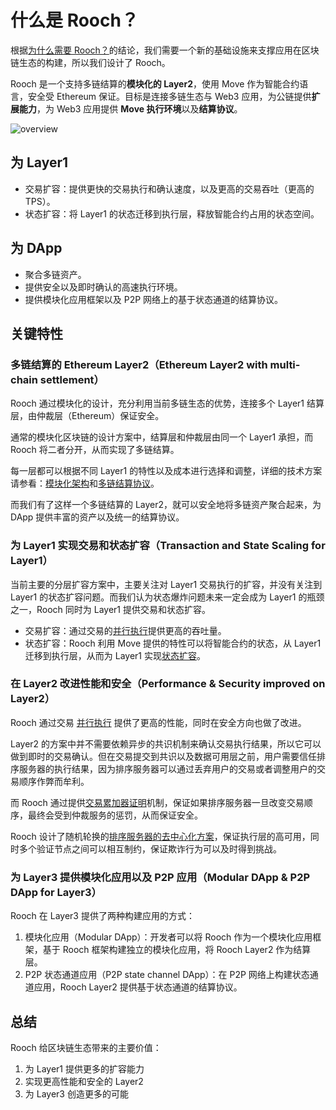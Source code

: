 # 什么是 Rooch？

根据[为什么需要 Rooch？](01-why-rooch.md)的结论，我们需要一个新的基础设施来支撑应用在区块链生态的构建，所以我们设计了 Rooch。

Rooch 是一个支持多链结算的**模块化的 Layer2**，使用 Move 作为智能合约语言，安全受 Ethereum 保证。目标是连接多链生态与 Web3 应用，为公链提供**扩展能力**，为 Web3 应用提供 **Move 执行环境**以及**结算协议**。

![overview](/diagram/rooch-overview.svg)
## 为 Layer1

* 交易扩容：提供更快的交易执行和确认速度，以及更高的交易吞吐（更高的 TPS）。
* 状态扩容：将 Layer1 的状态迁移到执行层，释放智能合约占用的状态空间。

## 为 DApp

* 聚合多链资产。
* 提供安全以及即时确认的高速执行环境。
* 提供模块化应用框架以及 P2P 网络上的基于状态通道的结算协议。

## 关键特性

### 多链结算的 Ethereum Layer2（Ethereum Layer2 with multi-chain settlement）

Rooch 通过模块化的设计，充分利用当前多链生态的优势，连接多个 Layer1 结算层，由仲裁层（Ethereum）保证安全。

通常的模块化区块链的设计方案中，结算层和仲裁层由同一个 Layer1 承担，而 Rooch 将二者分开，从而实现了多链结算。

每一层都可以根据不同 Layer1 的特性以及成本进行选择和调整，详细的技术方案请参看：[模块化架构](04-technology/01-modular-blockchain-architecture/index.md)和[多链结算协议](04-technology/01-modularblockchain-architecture/01-multi-chain-settlement-protocol.md)。

而我们有了这样一个多链结算的 Layer2，就可以安全地将多链资产聚合起来，为 DApp 提供丰富的资产以及统一的结算协议。

### 为 Layer1 实现交易和状态扩容（Transaction and State Scaling for Layer1）

当前主要的分层扩容方案中，主要关注对 Layer1 交易执行的扩容，并没有关注到 Layer1 的状态扩容问题。而我们认为状态爆炸问题未来一定会成为 Layer1 的瓶颈之一，Rooch 同时为 Layer1 提供交易和状态扩容。

* 交易扩容：通过交易的[并行执行](04-technology/05-parallel-transaction-execution.md)提供更高的吞吐量。
* 状态扩容：Rooch 利用 Move 提供的特性可以将智能合约的状态，从 Layer1 迁移到执行层，从而为 Layer1 实现[状态扩容](04-technology/06-state-scaling.md)。

### 在 Layer2 改进性能和安全（Performance & Security improved on Layer2）

Rooch 通过交易 [并行执行](04-technology/05-parallel-transaction-execution.md) 提供了更高的性能，同时在安全方向也做了改进。

Layer2 的方案中并不需要依赖异步的共识机制来确认交易执行结果，所以它可以做到即时的交易确认。但在交易提交到共识以及数据可用层之前，用户需要信任排序服务器的执行结果，因为排序服务器可以通过丢弃用户的交易或者调整用户的交易顺序作弊而牟利。

而 Rooch 通过提供[交易累加器证明](04-technology/03-transaction-accumulator-proofs.md)机制，保证如果排序服务器一旦改变交易顺序，最终会受到仲裁服务的惩罚，从而保证安全。

Rooch 设计了随机轮换的[排序服务器的去中心化方案](04-technology/04-decentralized-validator-network.md)，保证执行层的高可用，同时多个验证节点之间可以相互制约，保证欺诈行为可以及时得到挑战。
### 为 Layer3 提供模块化应用以及 P2P 应用（Modular DApp & P2P DApp for Layer3）

Rooch 在 Layer3 提供了两种构建应用的方式：

1. 模块化应用（Modular DApp）：开发者可以将 Rooch 作为一个模块化应用框架，基于 Rooch 框架构建独立的模块化应用，将 Rooch Layer2 作为结算层。
2. P2P 状态通道应用（P2P state channel DApp）：在 P2P 网络上构建状态通道应用，Rooch Layer2 提供基于状态通道的结算协议。 

## 总结

Rooch 给区块链生态带来的主要价值：

1. 为 Layer1 提供更多的扩容能力
2. 实现更高性能和安全的 Layer2
3. 为 Layer3 创造更多的可能
